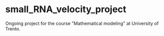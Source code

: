 # small_RNA_velocity_project
Ongoing project for the course "Mathematical modeling" at University of Trento.
